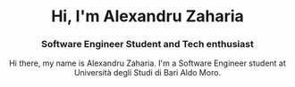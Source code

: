 <h1 align="center"> Hi, I'm Alexandru Zaharia</h1>
<h3 align="center"> Software Engineer Student and Tech enthusiast</h3>

<p align="center">  Hi there, my name is Alexandru Zaharia. I'm a Software Engineer student at Università degli Studi di Bari Aldo Moro.</p>

